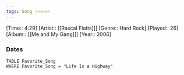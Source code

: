 ```yaml
---
tags: Song ⭐⭐⭐⭐⭐ 
---
```

[Time:: 4:29]
[Artist:: [[Rascal Flatts]]]
[Genre:: Hard Rock]
[Played:: 26]
[Album:: [[Me and My Gang]]]
[Year:: 2006]
### Dates
````dataview
TABLE Favorite_Song
WHERE Favorite_Song = "Life Is a Highway"
````